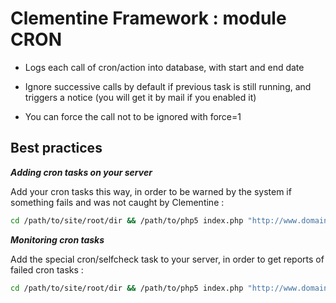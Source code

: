 Clementine Framework : module CRON
===

* Logs each call of cron/action into database, with start and end date

* Ignore successive calls by default if previous task is still running, and triggers a notice (you will get it by mail if you enabled it)

* You can force the call not to be ignored with force=1

Best practices
--------------

***Adding cron tasks on your server***

Add your cron tasks this way, in order to be warned by the system if something fails and was not caught by Clementine :
```bash
cd /path/to/site/root/dir && /path/to/php5 index.php "http://www.domain.com" "cron/task" || echo "PHP return code was $?" | mail -s "Clementine CRON failed : www.domain.com/cron/task" email@domain.com
```

***Monitoring cron tasks***

Add the special cron/selfcheck task to your server, in order to get reports of failed cron tasks :
```bash
cd /path/to/site/root/dir && /path/to/php5 index.php "http://www.domain.com" "cron/selfcheck" || echo "PHP return code was $?" | mail -s "Clementine CRON failed : www.domain.com/cron/selfcheck" email@domain.com
```
